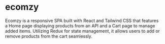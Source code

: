 # ecomzy
Ecomzy is a responsive SPA built with React and Tailwind CSS that features a Home page displaying products from an API and a Cart page to manage added items. Utilizing Redux for state management, it allows users to add or remove products from the cart seamlessly.

